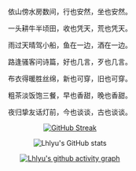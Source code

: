 
<div align="center">

依山傍水房数间，行也安然，坐也安然。

一头耕牛半顷田，收也凭天，荒也凭天。

雨过天晴驾小船，鱼在一边，酒在一边。

路逢骚客问诗篇，好也几言，歹也几言。

布衣得暖胜丝绵，新也可穿，旧也可穿。

粗茶淡饭饱三餐，早也香甜，晚也香甜。

夜归挚友话灯前，今也谈谈，古也谈谈。

[![GitHub Streak](https://streak-stats.demolab.com?user=lhlyu&theme=buefy&hide_border=true&locale=zh_Hans&date_format=%5BY.%5Dn.j)](https://git.io/streak-stats)

![Lhlyu's GitHub stats](https://github-readme-stats.vercel.app/api?username=lhlyu&show_icons=true&theme=buefy)
  
[![Lhlyu's github activity graph](https://github-readme-activity-graph.vercel.app/graph?username=lhlyu&bg_color=ffffff&color=000000&line=7957d5&point=ff3961&area=true&hide_border=true)](https://github.com/ashutosh00710/github-readme-activity-graph)
  
</div>
